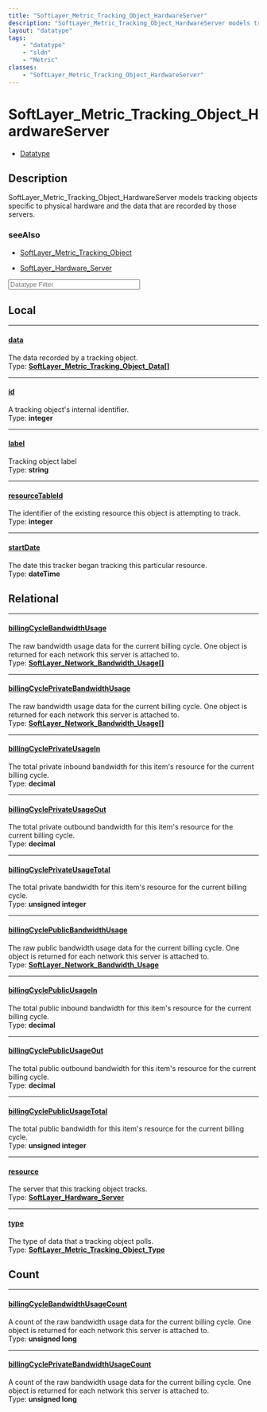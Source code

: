 ```yaml
---
title: "SoftLayer_Metric_Tracking_Object_HardwareServer"
description: "SoftLayer_Metric_Tracking_Object_HardwareServer models tracking objects specific to physical hardware and the data that... "
layout: "datatype"
tags:
    - "datatype"
    - "sldn"
    - "Metric"
classes:
    - "SoftLayer_Metric_Tracking_Object_HardwareServer"
---
```


# SoftLayer_Metric_Tracking_Object_HardwareServer
<div id='service-datatype'>
    <ul id='sldn-reference-tabs'>
        <li id='datatype'> <a href='/reference/datatypes/SoftLayer_Metric_Tracking_Object_HardwareServer' >Datatype</a></li>
    </ul>
</div>

## Description 


SoftLayer_Metric_Tracking_Object_HardwareServer models tracking objects specific to physical hardware and the data that are recorded by those servers. 



### seeAlso

* [SoftLayer_Metric_Tracking_Object](/reference/services/SoftLayer_Metric_Tracking_Object )


* [SoftLayer_Hardware_Server](/reference/services/SoftLayer_Hardware_Server )




<!-- Filer BEGIN -->
<div class="view-filters">
        <div class="clearfix">
            <div class="search-input-box">
                <input placeholder="Datatype Filter" onkeyup="titleSearch(inputId='prop-input', divId='properties', elementClass='prop-row')" 
                    type="text" id="prop-input" value="" size="30" maxlength="128" class="form-text">
            </div>
        </div>
</div>
<!-- Filer END -->

<div id="properties" class="content">
<div id="localProperties" class="prop-content" >

## Local
<div class="prop-row">

-----
[data]: #data
#### [data]
The data recorded by a tracking object.   
<span class="type-label">Type: </span>**<a href='/reference/datatypes/SoftLayer_Metric_Tracking_Object_Data'>SoftLayer_Metric_Tracking_Object_Data[] </a>**  



</div>
<div class="prop-row">

-----
[id]: #id
#### [id]
A tracking object's internal identifier.   
<span class="type-label">Type: </span>**integer**  



</div>
<div class="prop-row">

-----
[label]: #label
#### [label]
Tracking object label   
<span class="type-label">Type: </span>**string**  



</div>
<div class="prop-row">

-----
[resourceTableId]: #resourcetableid
#### [resourceTableId]
The identifier of the existing resource this object is attempting to track.   
<span class="type-label">Type: </span>**integer**  



</div>
<div class="prop-row">

-----
[startDate]: #startdate
#### [startDate]
The date this tracker began tracking this particular resource.   
<span class="type-label">Type: </span>**dateTime**  



</div>
</div>
<!-- LOCAL PROPERTY END -->

<div id="relationalProperties"  class="prop-content" >

## Relational
<div class="prop-row">

-----
[billingCycleBandwidthUsage]: #billingcyclebandwidthusage
#### [billingCycleBandwidthUsage]
The raw bandwidth usage data for the current billing cycle. One object is returned for each network this server is attached to.  
<span class="type-label">Type: </span>**<a href='/reference/datatypes/SoftLayer_Network_Bandwidth_Usage'>SoftLayer_Network_Bandwidth_Usage[] </a>**  



</div>
<div class="prop-row">

-----
[billingCyclePrivateBandwidthUsage]: #billingcycleprivatebandwidthusage
#### [billingCyclePrivateBandwidthUsage]
The raw bandwidth usage data for the current billing cycle. One object is returned for each network this server is attached to.  
<span class="type-label">Type: </span>**<a href='/reference/datatypes/SoftLayer_Network_Bandwidth_Usage'>SoftLayer_Network_Bandwidth_Usage[] </a>**  



</div>
<div class="prop-row">

-----
[billingCyclePrivateUsageIn]: #billingcycleprivateusagein
#### [billingCyclePrivateUsageIn]
The total private inbound bandwidth for this item's resource for the current billing cycle.  
<span class="type-label">Type: </span>**decimal**  



</div>
<div class="prop-row">

-----
[billingCyclePrivateUsageOut]: #billingcycleprivateusageout
#### [billingCyclePrivateUsageOut]
The total private outbound bandwidth for this item's resource for the current billing cycle.  
<span class="type-label">Type: </span>**decimal**  



</div>
<div class="prop-row">

-----
[billingCyclePrivateUsageTotal]: #billingcycleprivateusagetotal
#### [billingCyclePrivateUsageTotal]
The total private bandwidth for this item's resource for the current billing cycle.  
<span class="type-label">Type: </span>**unsigned integer**  



</div>
<div class="prop-row">

-----
[billingCyclePublicBandwidthUsage]: #billingcyclepublicbandwidthusage
#### [billingCyclePublicBandwidthUsage]
The raw public bandwidth usage data for the current billing cycle. One object is returned for each network this server is attached to.  
<span class="type-label">Type: </span>**<a href='/reference/datatypes/SoftLayer_Network_Bandwidth_Usage'>SoftLayer_Network_Bandwidth_Usage </a>**  



</div>
<div class="prop-row">

-----
[billingCyclePublicUsageIn]: #billingcyclepublicusagein
#### [billingCyclePublicUsageIn]
The total public inbound bandwidth for this item's resource for the current billing cycle.  
<span class="type-label">Type: </span>**decimal**  



</div>
<div class="prop-row">

-----
[billingCyclePublicUsageOut]: #billingcyclepublicusageout
#### [billingCyclePublicUsageOut]
The total public outbound bandwidth for this item's resource for the current billing cycle.  
<span class="type-label">Type: </span>**decimal**  



</div>
<div class="prop-row">

-----
[billingCyclePublicUsageTotal]: #billingcyclepublicusagetotal
#### [billingCyclePublicUsageTotal]
The total public bandwidth for this item's resource for the current billing cycle.  
<span class="type-label">Type: </span>**unsigned integer**  



</div>
<div class="prop-row">

-----
[resource]: #resource
#### [resource]
The server that this tracking object tracks.  
<span class="type-label">Type: </span>**<a href='/reference/datatypes/SoftLayer_Hardware_Server'>SoftLayer_Hardware_Server </a>**  



</div>
<div class="prop-row">

-----
[type]: #type
#### [type]
The type of data that a tracking object polls.  
<span class="type-label">Type: </span>**<a href='/reference/datatypes/SoftLayer_Metric_Tracking_Object_Type'>SoftLayer_Metric_Tracking_Object_Type </a>**  



</div>

## Count
<div class="prop-row">

-----
[billingCycleBandwidthUsageCount]: #billingcyclebandwidthusagecount
#### [billingCycleBandwidthUsageCount]
A count of the raw bandwidth usage data for the current billing cycle. One object is returned for each network this server is attached to.   
<span class="type-label">Type: </span>**unsigned long**  



</div>
<div class="prop-row">

-----
[billingCyclePrivateBandwidthUsageCount]: #billingcycleprivatebandwidthusagecount
#### [billingCyclePrivateBandwidthUsageCount]
A count of the raw bandwidth usage data for the current billing cycle. One object is returned for each network this server is attached to.   
<span class="type-label">Type: </span>**unsigned long**  



</div>
</div>


